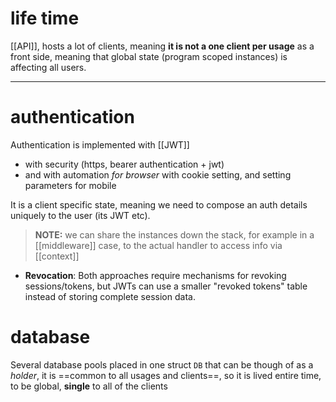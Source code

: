 # life time
[[API]], hosts a lot of clients, meaning **it is not a one client per usage** as a front side, meaning that global state (program scoped instances) is affecting all users.

---
# authentication
Authentication is implemented with [[JWT]]
- with security (https, bearer authentication + jwt)
- and with automation *for browser* with cookie setting, and setting parameters for mobile

It is a client specific state, meaning we need to compose an auth details uniquely to the user (its JWT etc).

> **NOTE:** we can share the instances down the stack, for example in a [[middleware]] case, to the actual handler to access info via [[context]]

- **Revocation**: Both approaches require mechanisms for revoking sessions/tokens, but JWTs can use a smaller "revoked tokens" table instead of storing complete session data.


# database
Several database pools placed in one struct `DB` that can be though of as a *holder*,  it is ==common to all usages and clients==, so it is lived entire time, to be global, **single** to all of the clients